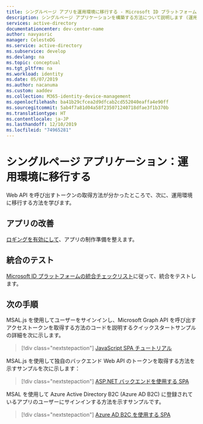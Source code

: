 ```yaml
---
title: シングルページ アプリを運用環境に移行する - Microsoft ID プラットフォーム | Azure
description: シングルページ アプリケーションを構築する方法について説明します (運用環境への移行)
services: active-directory
documentationcenter: dev-center-name
author: navyasric
manager: CelesteDG
ms.service: active-directory
ms.subservice: develop
ms.devlang: na
ms.topic: conceptual
ms.tgt_pltfrm: na
ms.workload: identity
ms.date: 05/07/2019
ms.author: nacanuma
ms.custom: aaddev
ms.collection: M365-identity-device-management
ms.openlocfilehash: ba41b29cfcea2d9dfcab2cd552040eaffa4e90ff
ms.sourcegitcommit: 5ab4f7a81d04a58f235071240718dfae3f1b370b
ms.translationtype: HT
ms.contentlocale: ja-JP
ms.lasthandoff: 12/10/2019
ms.locfileid: "74965281"
---
```

# <a name="single-page-application-move-to-production"></a>シングルページ アプリケーション：運用環境に移行する

Web API を呼び出すトークンの取得方法が分かったところで、次に、運用環境に移行する方法を学びます。

## <a name="improve-your-app"></a>アプリの改善

[ロギングを有効にして](msal-logging.md)、アプリの制作準備を整えます。

## <a name="test-your-integration"></a>統合のテスト

[Microsoft ID プラットフォームの統合チェックリスト](identity-platform-integration-checklist.md)に従って、統合をテストします。

## <a name="next-steps"></a>次の手順

MSAL.js を使用してユーザーをサインインし、Microsoft Graph API を呼び出すアクセストークンを取得する方法のコードを説明するクイックスタートサンプルの詳細を次に示します。

> [!div class="nextstepaction"]
> [JavaScript SPA チュートリアル](./tutorial-v2-javascript-spa.md)

MSAL.js を使用して独自のバックエンド Web API のトークンを取得する方法を示すサンプルを次に示します：

> [!div class="nextstepaction"]
> [ASP.NET バックエンドを使用する SPA](https://github.com/Azure-Samples/active-directory-javascript-singlepageapp-dotnet-webapi-v2)

MSAL を使用して Azure Active Directory B2C (Azure AD B2C) に登録されているアプリのユーザーにサインインする方法を示すサンプルです。

> [!div class="nextstepaction"]
> [Azure AD B2C を使用する SPA](https://github.com/Azure-Samples/active-directory-b2c-javascript-msal-singlepageapp)
